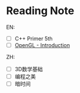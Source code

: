 Reading Note
===========

EN:
- [ ] C++ Primer 5th
- [ ] [OpenGL - Introduction](ps://open.gl)

ZH:
- [ ] 3D数学基础
- [ ] 编程之美
- [ ] 暗时间
